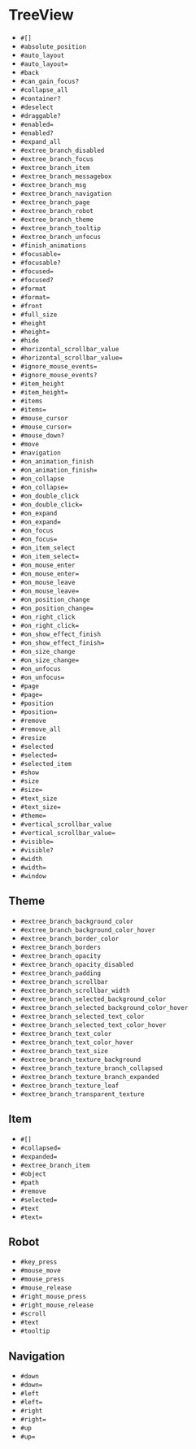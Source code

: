 TreeView
===
- `#[]`
- `#absolute_position`
- `#auto_layout`
- `#auto_layout=`
- `#back`
- `#can_gain_focus?`
- `#collapse_all`
- `#container?`
- `#deselect`
- `#draggable?`
- `#enabled=`
- `#enabled?`
- `#expand_all`
- `#extree_branch_disabled`
- `#extree_branch_focus`
- `#extree_branch_item`
- `#extree_branch_messagebox`
- `#extree_branch_msg`
- `#extree_branch_navigation`
- `#extree_branch_page`
- `#extree_branch_robot`
- `#extree_branch_theme`
- `#extree_branch_tooltip`
- `#extree_branch_unfocus`
- `#finish_animations`
- `#focusable=`
- `#focusable?`
- `#focused=`
- `#focused?`
- `#format`
- `#format=`
- `#front`
- `#full_size`
- `#height`
- `#height=`
- `#hide`
- `#horizontal_scrollbar_value`
- `#horizontal_scrollbar_value=`
- `#ignore_mouse_events=`
- `#ignore_mouse_events?`
- `#item_height`
- `#item_height=`
- `#items`
- `#items=`
- `#mouse_cursor`
- `#mouse_cursor=`
- `#mouse_down?`
- `#move`
- `#navigation`
- `#on_animation_finish`
- `#on_animation_finish=`
- `#on_collapse`
- `#on_collapse=`
- `#on_double_click`
- `#on_double_click=`
- `#on_expand`
- `#on_expand=`
- `#on_focus`
- `#on_focus=`
- `#on_item_select`
- `#on_item_select=`
- `#on_mouse_enter`
- `#on_mouse_enter=`
- `#on_mouse_leave`
- `#on_mouse_leave=`
- `#on_position_change`
- `#on_position_change=`
- `#on_right_click`
- `#on_right_click=`
- `#on_show_effect_finish`
- `#on_show_effect_finish=`
- `#on_size_change`
- `#on_size_change=`
- `#on_unfocus`
- `#on_unfocus=`
- `#page`
- `#page=`
- `#position`
- `#position=`
- `#remove`
- `#remove_all`
- `#resize`
- `#selected`
- `#selected=`
- `#selected_item`
- `#show`
- `#size`
- `#size=`
- `#text_size`
- `#text_size=`
- `#theme=`
- `#vertical_scrollbar_value`
- `#vertical_scrollbar_value=`
- `#visible=`
- `#visible?`
- `#width`
- `#width=`
- `#window`
## Theme
- `#extree_branch_background_color`
- `#extree_branch_background_color_hover`
- `#extree_branch_border_color`
- `#extree_branch_borders`
- `#extree_branch_opacity`
- `#extree_branch_opacity_disabled`
- `#extree_branch_padding`
- `#extree_branch_scrollbar`
- `#extree_branch_scrollbar_width`
- `#extree_branch_selected_background_color`
- `#extree_branch_selected_background_color_hover`
- `#extree_branch_selected_text_color`
- `#extree_branch_selected_text_color_hover`
- `#extree_branch_text_color`
- `#extree_branch_text_color_hover`
- `#extree_branch_text_size`
- `#extree_branch_texture_background`
- `#extree_branch_texture_branch_collapsed`
- `#extree_branch_texture_branch_expanded`
- `#extree_branch_texture_leaf`
- `#extree_branch_transparent_texture`
## Item
- `#[]`
- `#collapsed=`
- `#expanded=`
- `#extree_branch_item`
- `#object`
- `#path`
- `#remove`
- `#selected=`
- `#text`
- `#text=`
## Robot
- `#key_press`
- `#mouse_move`
- `#mouse_press`
- `#mouse_release`
- `#right_mouse_press`
- `#right_mouse_release`
- `#scroll`
- `#text`
- `#tooltip`
## Navigation
- `#down`
- `#down=`
- `#left`
- `#left=`
- `#right`
- `#right=`
- `#up`
- `#up=`

